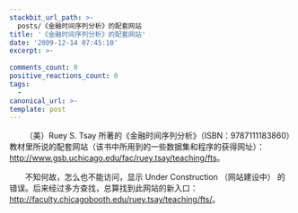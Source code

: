 ```yaml
---
stackbit_url_path: >-
  posts/《金融时间序列分析》的配套网站
title: '《金融时间序列分析》的配套网站'
date: '2009-12-14 07:45:10'
excerpt: >-
  
comments_count: 0
positive_reactions_count: 0
tags: 
  - 
canonical_url: >-
template: post
---
```

<div style="text-indent: 2em;"><p>（美）Ruey S. Tsay 所著的《金融时间序列分析》（ISBN：9787111183860）教材里所说的配套网站（该书中所用到的一些数据集和程序的获得网址）：<a target="_blank" href="http://www.gsb.uchicago.edu/fac/ruey.tsay/teaching/fts">http://www.gsb.uchicago.edu/fac/ruey.tsay/teaching/fts</a>。</p><p>不知何故，怎么也不能访问，显示  Under Construction （网站建设中） 的错误。后来经过多方查找，总算找到此网站的新入口：<a target="_blank" href="http://faculty.chicagobooth.edu/ruey.tsay/teaching/fts/">http://faculty.chicagobooth.edu/ruey.tsay/teaching/fts/</a>。</p></div><p>&nbsp;</p>